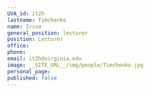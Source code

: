 ```yaml
---
UVA_id: it2h
lastname: Timchenko
name: Irina
general_position: lecturer
position: Lecturer
office: 
phone: 
email: it2h@virginia.edu
image: __SITE_URL__/img/people/Timchenko.jpg
personal_page:
published: false
---
```

